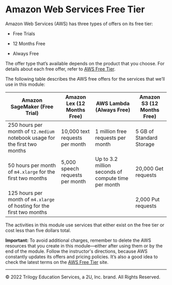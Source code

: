 # Amazon Web Services Free Tier

Amazon Web Services (AWS) has three types of offers on its free tier:

* Free Trials

* 12 Months Free

* Always Free

The offer type that’s available depends on the product that you choose. For details about each free offer, refer to [AWS Free Tier](https://aws.amazon.com/free/free-tier/).

The following table describes the AWS free offers for the services that we’ll use in this module:

| Amazon SageMaker (Free Trial)                                                    | Amazon Lex (12 Months Free)       | AWS Lambda (Always Free)                              | Amazon S3 (12 Months Free) |
| -------------------------------------------------------------------------------- | --------------------------------- | ----------------------------------------------------- | -------------------------- |
| 250 hours per month of `t2.medium` notebook usage for the first two months | 10,000 text requests per month  | 1 million free requests per month                   | 5 GB of Standard Storage |
| 50 hours per month of `m4.xlarge` for the first two months    | 5,000 speech requests per month | Up to 3.2 million seconds of compute time per month | 20,000 Get requests      |
| 125 hours per month of `m4.xlarge` of hosting for the first two months    |                                   |                                                       | 2,000 Put requests       |

The activities in this module use services that either exist on the free tier or cost less than five dollars total.

**Important:** To avoid additional charges, remember to delete the AWS resources that you create in this module&mdash;either after using them or by the end of the module. Follow the instructor's directions, because AWS constantly updates its offers and pricing policies. It’s also a good idea to check the latest terms on the [AWS Free Tier](https://aws.amazon.com/free/free-tier/) site.

---

© 2022 Trilogy Education Services, a 2U, Inc. brand. All Rights Reserved.